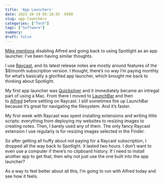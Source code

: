 ```yaml
---
title: 'App Launchers'
date: 2023-10-19 05:18:55 -0500
slug: app-launchers
categories: ["Tech"]
tags: ["Software"]
summary: 
draft: false
---
```


[Mike mentions](http://pdxmph.micro.blog/2023/10/18/adopting-firefox-has.html) disabling Alfred and going back to using Spotlight as an app launcher. I’ve been having similar thoughts.

I use [Raycast](https://www.raycast.com/), and its latest release notes are mostly around features of the $8/month subscription version. I thought, there’s no way I’m paying monthly for what’s basically a glorified app launcher, which brought me back to thinking about Spotlight.

My first app launcher was [Quicksilver](https://en.wikipedia.org/wiki/Quicksilver_(software)) and it immediately became an intregal part of using a Mac. From there I moved to [LaunchBar](https://www.obdev.at/products/launchbar/index.html) and then to [Alfred](https://alfred.app/) before settling on Raycast. I still sometimes fire up LaunchBar because it’s great for navigating the filesystem. And it’s faster.

My first week with Raycast was spent installing extensions and writing little scripts: everything from deploying my websites to resizing images to creating notes. Then, I barely used any of them. The only fancy Raycast extension I use regularly is for resizing images selected in the Finder.

So after getting all huffy about not paying for a Raycast subscription, I dropped all the way back to Spotlight. It lasted two hours. I don’t want to even use a computer if there’s no clipboard history. If I need to install another app to get that, then why not just use the one built into the app launcher?

As a way to feel better about all this, I’m going to run with Alfred today and see how it feels.
